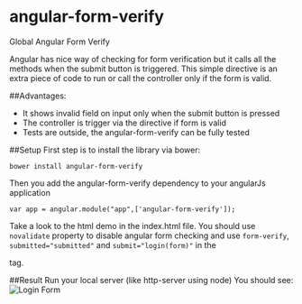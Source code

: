 angular-form-verify
===================

Global Angular Form Verify

Angular has nice way of checking for form verification but it calls all the methods when the submit button is triggered. This simple directive is an extra piece of code to run or call the controller only if the form is valid.  

##Advantages:
- It shows invalid field on input only when the submit button is pressed
- The controller is trigger via the directive if form is valid
- Tests are outside, the angular-form-verify can be fully tested

##Setup
First step is to install the library via bower:
```
bower install angular-form-verify
```

Then you add the angular-form-verify dependency to your angularJs application
```
var app = angular.module("app",['angular-form-verify']);
```

Take a look to the html demo in the index.html file. You should use `novalidate` property to disable angular form checking and use `form-verify`, `submitted="submitted"` and
`submit="login(form)"` in the <form> tag.

##Result
Run your local server (like http-server using node)
You should see:
![Login Form](https://github.com/bneiluj/angular-form-verify/master/loginForm.png)
